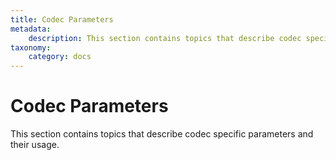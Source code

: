```yaml
---
title: Codec Parameters
metadata:
    description: This section contains topics that describe codec specific parameters and their usage.  
taxonomy:
    category: docs
---
```


# Codec Parameters

This section contains topics that describe codec specific parameters and their usage.



